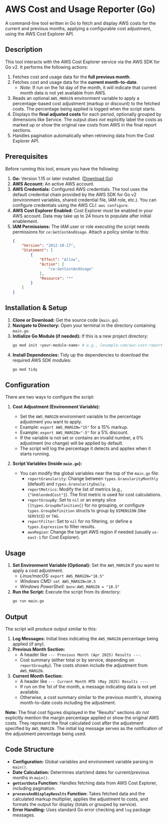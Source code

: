 # AWS Cost and Usage Reporter (Go)

A command-line tool written in Go to fetch and display AWS costs for the current and previous months, applying a configurable cost adjustment, using the AWS Cost Explorer API.

## Description

This tool interacts with the AWS Cost Explorer service via the AWS SDK for Go v2. It performs the following actions:

1.  Fetches cost and usage data for the **full previous month**.
2.  Fetches cost and usage data for the **current month-to-date**.
    * *Note:* If run on the 1st day of the month, it will indicate that current month data is not yet available from AWS.
3.  Reads an optional `AWS_MARGIN` environment variable to apply a percentage-based cost adjustment (markup or discount) to the fetched costs. The percentage being applied is logged when the script starts.
4.  Displays the **final adjusted costs** for each period, optionally grouped by dimensions like Service. The output *does not* explicitly label the costs as marked up or show the original raw costs from AWS in the final report sections.
5.  Handles pagination automatically when retrieving data from the Cost Explorer API.

## Prerequisites

Before running this tool, ensure you have the following:

1.  **Go:** Version 1.15 or later installed. ([Download Go](https://golang.org/dl/))
2.  **AWS Account:** An active AWS account.
3.  **AWS Credentials:** Configured AWS credentials. The tool uses the default credential chain provided by the AWS SDK for Go v2 (environment variables, shared credential file, IAM role, etc.). You can configure credentials using the AWS CLI: `aws configure`.
4.  **AWS Cost Explorer Enabled:** Cost Explorer must be enabled in your AWS account. Data may take up to 24 hours to populate after initial enablement.
5.  **IAM Permissions:** The IAM user or role executing the script needs permissions for `ce:GetCostAndUsage`. Attach a policy similar to this:
    ```json
    {
        "Version": "2012-10-17",
        "Statement": [
            {
                "Effect": "Allow",
                "Action": [
                    "ce:GetCostAndUsage"
                ],
                "Resource": "*"
            }
        ]
    }
    ```

## Installation & Setup

1.  **Clone or Download:** Get the source code (`main.go`).
2.  **Navigate to Directory:** Open your terminal in the directory containing `main.go`.
3.  **Initialize Go Module (if needed):** If this is a new project directory:
    ```bash
    go mod init <your-module-name> # e.g., [example.com/aws-cost-reporter](https://example.com/aws-cost-reporter)
    ```
4.  **Install Dependencies:** Tidy up the dependencies to download the required AWS SDK modules:
    ```bash
    go mod tidy
    ```

## Configuration

There are two ways to configure the script:

1.  **Cost Adjustment (Environment Variable):**
    * Set the `AWS_MARGIN` environment variable to the percentage adjustment you want to apply.
    * Example: `export AWS_MARGIN="15"` for a 15% markup.
    * Example: `export AWS_MARGIN="-5"` for a 5% discount.
    * If the variable is not set or contains an invalid number, a 0% adjustment (no change) will be applied by default.
    * The script will log the percentage it detects and applies when it starts running.

2.  **Script Variables (Inside `main.go`):**
    * You can modify the global variables near the top of the `main.go` file:
        * `reportGranularity`: Change between `types.GranularityMonthly` (default) and `types.GranularityDaily`.
        * `reportMetrics`: Modify the list of metrics (e.g., `{"UnblendedCost"}`). The first metric is used for cost calculations.
        * `reportGroupBy`: Set to `nil` or an empty slice `[]types.GroupDefinition{}` for no grouping, or configure `types.GroupDefinition` structs to group by `DIMENSION` (like `SERVICE`) or `TAG`.
        * `reportFilter`: Set to `nil` for no filtering, or define a `types.Expression` to filter results.
        * `awsRegion`: Change the target AWS region if needed (usually `us-east-1` for Cost Explorer).

## Usage

1.  **Set Environment Variable (Optional):** Set the `AWS_MARGIN` if you want to apply a cost adjustment.
    * *Linux/macOS:* `export AWS_MARGIN="10.5"`
    * *Windows CMD:* `set AWS_MARGIN=10.5`
    * *Windows PowerShell:* `$env:AWS_MARGIN = "10.5"`
2.  **Run the Script:** Execute the script from its directory:
    ```bash
    go run main.go
    ```

## Output

The script will produce output similar to this:

1.  **Log Messages:** Initial lines indicating the `AWS_MARGIN` percentage being applied (if any).
2.  **Previous Month Section:**
    * A header like `--- Previous Month (Apr 2025) Results ---`.
    * Cost summary (either total or by service, depending on `reportGroupBy`). The costs shown include the adjustment from `AWS_MARGIN`.
3.  **Current Month Section:**
    * A header like `--- Current Month MTD (May 2025) Results ---`.
    * If run on the 1st of the month, a message indicating data is not yet available.
    * Otherwise, a cost summary similar to the previous month's, showing month-to-date costs including the adjustment.

**Note:** The final cost figures displayed in the "Results" sections *do not* explicitly mention the margin percentage applied or show the original AWS costs. They represent the final calculated cost after the adjustment specified by `AWS_MARGIN`. The initial log message serves as the notification of the adjustment percentage being used.

## Code Structure

* **Configuration:** Global variables and environment variable parsing in `main()`.
* **Date Calculation:** Determines start/end dates for current/previous months in `main()`.
* **`getCostData` Function:** Handles fetching data from AWS Cost Explorer, including pagination.
* **`processAndDisplayResults` Function:** Takes fetched data and the calculated markup multiplier, applies the adjustment to costs, and formats the output for display (totals or grouped by service).
* **Error Handling:** Uses standard Go error checking and `log` package messages.